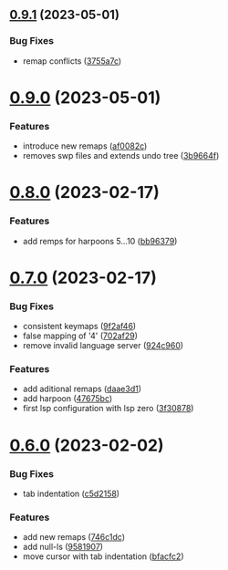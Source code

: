 ## [0.9.1](https://github.com/sacklippe/nvim/compare/v0.9.0...v0.9.1) (2023-05-01)


### Bug Fixes

* remap conflicts ([3755a7c](https://github.com/sacklippe/nvim/commit/3755a7c318fbf80d73340822f0505f826945b883))



# [0.9.0](https://github.com/sacklippe/nvim/compare/v0.8.0...v0.9.0) (2023-05-01)


### Features

* introduce new remaps ([af0082c](https://github.com/sacklippe/nvim/commit/af0082c4391716a4d293f78545add7fb10e2b08f))
* removes swp files and extends undo tree ([3b9664f](https://github.com/sacklippe/nvim/commit/3b9664f77728da221d5f31e8c347695a506552cf))



# [0.8.0](https://github.com/sacklippe/nvim/compare/v0.7.0...v0.8.0) (2023-02-17)


### Features

* add remps for harpoons 5...10 ([bb96379](https://github.com/sacklippe/nvim/commit/bb963799b3e2f8e0d9f737b64052adf068100600))



# [0.7.0](https://github.com/sacklippe/nvim/compare/v0.6.0...v0.7.0) (2023-02-17)


### Bug Fixes

* consistent keymaps ([9f2af46](https://github.com/sacklippe/nvim/commit/9f2af46d01e10a891b18fa1ff585f0157784d0e8))
* false mapping of '<leader>4' ([702af29](https://github.com/sacklippe/nvim/commit/702af29f9398af3f42c44500fc7ad32dec3592b1))
* remove invalid language server ([924c960](https://github.com/sacklippe/nvim/commit/924c960159cb7a5f16e1676d929d0885020c80a2))


### Features

* add aditional remaps ([daae3d1](https://github.com/sacklippe/nvim/commit/daae3d103db6c6a2fcfc560667e335e62bf24601))
* add harpoon ([47675bc](https://github.com/sacklippe/nvim/commit/47675bc0ba241f532d2014dc8198de544eb9bca1))
* first lsp configuration with lsp zero ([3f30878](https://github.com/sacklippe/nvim/commit/3f3087876fa977407f3ee71b2e3e727f1718df9a))



# [0.6.0](https://github.com/sacklippe/nvim/compare/v0.5.1...v0.6.0) (2023-02-02)


### Bug Fixes

* tab indentation ([c5d2158](https://github.com/sacklippe/nvim/commit/c5d21587f6a1ef7de4a559ed09c0457183043823))


### Features

* add new remaps ([746c1dc](https://github.com/sacklippe/nvim/commit/746c1dcc797572e24d7ad2b8d6998ffa80e62e79))
* add null-ls ([9581907](https://github.com/sacklippe/nvim/commit/9581907ee906623bd09396163e174cee233f4b43))
* move cursor with tab indentation ([bfacfc2](https://github.com/sacklippe/nvim/commit/bfacfc2a257d07d7fbb5588c5c4bd5dc1cf55187))



